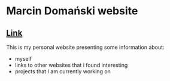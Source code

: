 # Marcin Domański website
## [Link](https://marcindomanski1.github.io/)

This is my personal website presenting some information about:
+ myself 
+ links to other websites that i found interesting
+ projects that I am currently working on